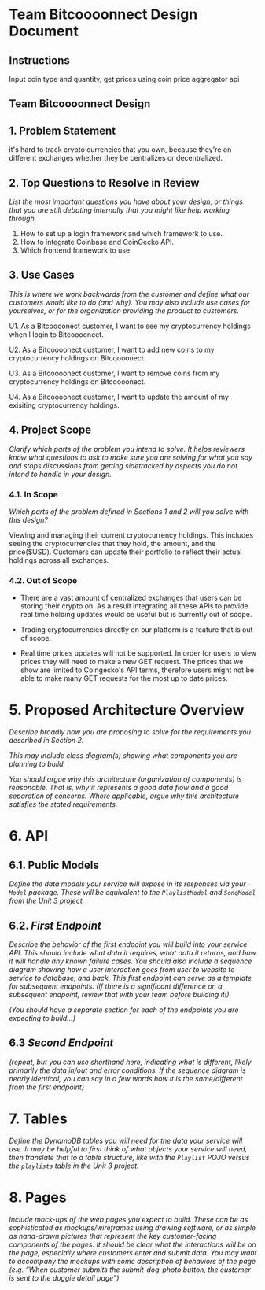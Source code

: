 # Team Bitcoooonnect Design Document

## Instructions

Input coin type and quantity, get prices using coin price aggregator api 

## Team Bitcoooonnect Design



## 1. Problem Statement

it's hard to track crypto currencies that you own, because they're on different exchanges whether they be centralizes or decentralized.



## 2. Top Questions to Resolve in Review

*List the most important questions you have about your design, or things that
you are still debating internally that you might like help working through.*

1. How to set up a login framework and which framework to use.
2. How to integrate Coinbase and CoinGecko API.
3. Which frontend framework to use.

## 3. Use Cases

*This is where we work backwards from the customer and define what our customers
would like to do (and why). You may also include use cases for yourselves, or
for the organization providing the product to customers.*

U1. As a Bitcoooonect customer, I want to see my cryptocurrency holdings when I login to Bitcoooonect.

U2. As a Bitcoooonect customer, I want to add new coins to my cryptocurrency holdings on Bitcoooonect.
    
U3. As a Bitcoooonect customer, I want to remove coins from my cryptocurrency holdings on Bitcoooonect.

U4. As a Bitcoooonect customer, I want to update the amount of my exisiting cryptocurrency holdings.

## 4. Project Scope

*Clarify which parts of the problem you intend to solve. It helps reviewers know
what questions to ask to make sure you are solving for what you say and stops
discussions from getting sidetracked by aspects you do not intend to handle in
your design.*

### 4.1. In Scope

*Which parts of the problem defined in Sections 1 and 2 will you solve with this
design?*

Viewing and managing their current cryptocurrency holdings. This includes seeing the cryptocurrencies that they hold, the amount,
and the price($USD). Customers can update their portfolio to reflect their actual holdings across all exchanges.

### 4.2. Out of Scope

* There are a vast amount of centralized exchanges that users can be storing their crypto on. As a result integrating all these APIs to provide real time holding updates would be useful but is currently out of scope.

* Trading cryptocurrencies directly on our platform is a feature that is out of scope.

* Real time prices updates will not be supported. In order for users to view prices they will need to make a new GET request. The prices that we show are limited to Coingecko's API terms, therefore users might not be able to make many GET requests for the most up to date prices. 

# 5. Proposed Architecture Overview

*Describe broadly how you are proposing to solve for the requirements you
described in Section 2.*

*This may include class diagram(s) showing what components you are planning to
build.*

*You should argue why this architecture (organization of components) is
reasonable. That is, why it represents a good data flow and a good separation of
concerns. Where applicable, argue why this architecture satisfies the stated
requirements.*

# 6. API

## 6.1. Public Models

*Define the data models your service will expose in its responses via your
*`-Model`* package. These will be equivalent to the *`PlaylistModel`* and
*`SongModel`* from the Unit 3 project.*

## 6.2. *First Endpoint*

*Describe the behavior of the first endpoint you will build into your service
API. This should include what data it requires, what data it returns, and how it
will handle any known failure cases. You should also include a sequence diagram
showing how a user interaction goes from user to website to service to database,
and back. This first endpoint can serve as a template for subsequent endpoints.
(If there is a significant difference on a subsequent endpoint, review that with
your team before building it!)*

*(You should have a separate section for each of the endpoints you are expecting
to build...)*

## 6.3 *Second Endpoint*

*(repeat, but you can use shorthand here, indicating what is different, likely
primarily the data in/out and error conditions. If the sequence diagram is
nearly identical, you can say in a few words how it is the same/different from
the first endpoint)*

# 7. Tables

*Define the DynamoDB tables you will need for the data your service will use. It
may be helpful to first think of what objects your service will need, then
translate that to a table structure, like with the *`Playlist` POJO* versus the
`playlists` table in the Unit 3 project.*

# 8. Pages

*Include mock-ups of the web pages you expect to build. These can be as
sophisticated as mockups/wireframes using drawing software, or as simple as
hand-drawn pictures that represent the key customer-facing components of the
pages. It should be clear what the interactions will be on the page, especially
where customers enter and submit data. You may want to accompany the mockups
with some description of behaviors of the page (e.g. “When customer submits the
submit-dog-photo button, the customer is sent to the doggie detail page”)*
